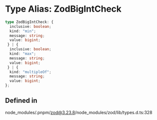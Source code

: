 # Type Alias: ZodBigIntCheck

```ts
type ZodBigIntCheck: {
  inclusive: boolean;
  kind: "min";
  message: string;
  value: bigint;
 } | {
  inclusive: boolean;
  kind: "max";
  message: string;
  value: bigint;
 } | {
  kind: "multipleOf";
  message: string;
  value: bigint;
};
```

## Defined in

node\_modules/.pnpm/zod@3.23.8/node\_modules/zod/lib/types.d.ts:328
